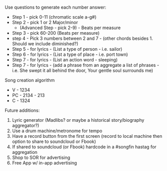 Use questions to generate each number answer:

- Step 1 - pick 0-11 (chromatic scale a-g#)
- Step 2 - pick 1 or 2 Major/minor
  - (Advanced Step - pick 2-9) - Beats per measure
- Step 3 - pick 60-200 (Beats per measure)
- step 4 - Pick 3 numbers between 2 and 7 -  (other chords besides 1. Should we include diminished?)
- Step 5 - for lyrics - (List a type of person - i.e. sailor)
- Step 6 - for lyrics - (List a type of place - i.e. port town)
- Step 7 - for lyrics - (List an action word - sleeping)
- Step 7 - for lyrics - (add a phrase from an aggregate a list of phrases - i.e. She swept it all behind the door, Your gentle soul surrounds me)

Song creation algorithm
- V - 1234
- PC - 2134 - 213
- C - 1324


Future additions:

1. Lyric generator (Madlibs? or maybe a historical story/biography aggregator?)
2. Use a drum machine/metronome for tempo
3. Have a record button from the first screen (record to local machine then option to share to soundcloud or Fbook)
4. If shared to soundcloud (or Fbook) hardcode in a #songfin hastag for aggregation
5. Shop to SOR for advertising
6. Free App w/ in-app advertising
